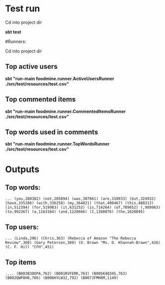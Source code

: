 # Test run

Cd into project dir

**sbt test**

#Runners:

Cd into project dir

## Top active users

**sbt "run-main foodmine.runner.ActiveUsersRunner ./src/test/resources/test.csv"**

## Top commented items

**sbt "run-main foodmine.runner.CommentedItemsRunner ./src/test/resources/test.csv"**

## Top words used in comments

**sbt "run-main foodmine.runner.TopWordsRunner ./src/test/resources/test.csv"**


# Outputs

## Top words:
`...
(you,280382)
(not,285094)
(was,307861)
(are,310933)
(but,324932)
(have,335286)
(with,336250)
(my,364021)
(that,400467)
(this,488313)
(in,512394)
(for,519983)
(it,631252)
(is,714264)
(of,789652)
(,989963)
(to,992367)
(a,1163164)
(and,1228666)
(I,1388076)
(the,1628045)
`

## Top users:
`...
(Linda,296)
(Chris,363)
(Rebecca of Amazon "The Rebecca Review",368)
(Gary Peterson,389)
(O. Brown "Ms. O. Khannah-Brown",426)
(C. F. Hill "CFH",451)
`

## Top items
`....
(B003B3OOPA,762)
(B001RVFERK,763)
(B005K4Q34S,763)
(B002QWP8H0,766)
(B006HYLW32,792)
(B007JFMH8M,1149)
`

